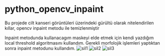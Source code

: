 # python_opencv_inpaint

Bu projede cilt kanseri görüntüleri üzerindeki gürültü olarak nitelendirilen kıllar, opencv inpaint metodu ile temizlenmiştir

Inpaint  metodunda kullanacagım maskeyi  elde etmek için kendi yazdığım local threshold algoritmasını kullandım. Gerekli morfolojik işlemleri yaptıktan sonra inpaint metodunu kullandım.
![sil1](https://user-images.githubusercontent.com/74815003/129201169-68493b8b-0d08-4156-8367-050ee11ef45a.png)
![sil2](https://user-images.githubusercontent.com/74815003/129201177-46415920-2617-4ac1-b67f-fa9256eee7ba.png)
![sil3](https://user-images.githubusercontent.com/74815003/129201178-a6eaacac-41ba-4ec0-a1b6-96728ce7130b.png)

